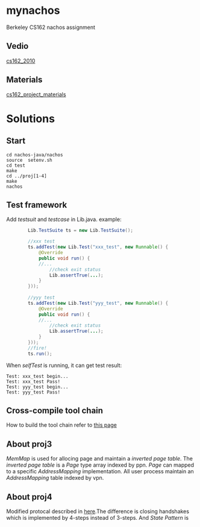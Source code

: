 # mynachos
Berkeley CS162 nachos assignment

## Vedio
[cs162_2010](https://www.bilibili.com/video/av17833855/)

## Materials
[cs162_project_materials](https://people.eecs.berkeley.edu/~kubitron/cs162/)

# Solutions
## Start
```
cd nachos-java/nachos
source  setenv.sh
cd test
make
cd ../proj[1-4]
make
nachos
```

## Test framework
Add *testsuit* and *testcase* in Lib.java. 
example:
``` java
        Lib.TestSuite ts = new Lib.TestSuite();

        //xxx test
        ts.addTest(new Lib.Test("xxx_test", new Runnable() {
            @Override
            public void run() {
            //...
                //check exit status
                Lib.assertTrue(...);
            }
        }));
        
        //yyy test
        ts.addTest(new Lib.Test("yyy_test", new Runnable() {
            @Override
            public void run() {
            //...
                //check exit status
                Lib.assertTrue(...);
            }
        }));
        //fire!
        ts.run();
```

When *selfTest* is running, it can get test result:
```
Test: xxx_test begin...
Test: xxx_test Pass!
Test: yyy_test begin...
Test: yyy_test Pass!
```

## Cross-compile tool chain
How to build the tool chain refer to [this page](https://inst.eecs.berkeley.edu/~cs162/fa13/)

## About proj3
*MemMap* is used for allocing page and maintain a *inverted page table*. The *inverted page table* is a *Page* type array indexed by ppn. *Page* can mapped to a specific *AddressMapping* implementation. All user process maintain an *AddressMapping* table indexed by vpn.

## About proj4
Modified protocal described in [here](https://people.eecs.berkeley.edu/~kubitron/cs162/Nachos/net-proto/spec.html).The difference is closing handshakes which is implemented by 4-steps instead of 3-steps. And *State Pattern* is 
